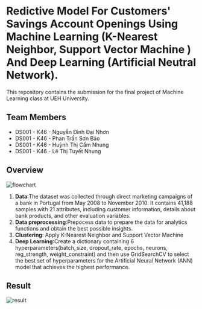 # Redictive Model For Customers' Savings Account Openings Using Machine Learning (K-Nearest Neighbor, Support Vector Machine ) And Deep Learning (Artificial Neutral Network).

This repository contains the submission for the final project of Machine Learning class at UEH University.

## Team Members
- DS001 - K46 - Nguyễn Đình Đại Nhơn
- DS001 - K46 - Phan Trần Sơn Bảo
- DS001 - K46 - Huỳnh Thị Cẩm Nhung
- DS001 - K46 - Lê Thị Tuyết Nhung

## Overview

![flowchart](https://github.com/Gizdabet/ML-DL/assets/135012930/e1c5117c-1bbf-479c-b937-51dc901f73d7)

1. **Data**:The dataset was collected through direct marketing campaigns of a bank in Portugal from May 2008 to November 2010. It contains 41,188 samples with 21 attributes, including customer information, details about bank products, and other evaluation variables.
2. **Data preprocessing**:Prepocess data to prepare the data for analytics functions and obtain the best possible insights.
3. **Clustering**: Apply K-Nearest Neighbor and Support Vector Machine
4. **Deep Learning**:Create a dictionary containing 6 hyperparameters(batch_size, dropout_rate, epochs, neurons, reg_strength, weight_constraint) and then use GridSearchCV to select the best set of hyperparameters for the Artificial Neural Network (ANN) model that achieves the highest performance.

## Result
![result](https://github.com/Gizdabet/ML-DL/assets/135012930/01b234bd-cac3-44d0-bc25-2a3627ce94e4)


